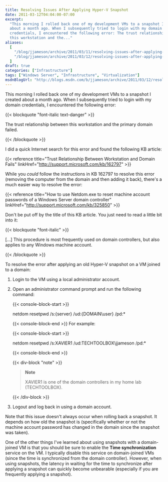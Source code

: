 ```yaml
---
title: Resolving Issues After Applying Hyper-V Snapshot
date: 2011-03-12T04:04:00-07:00
excerpt:
  "This morning I rolled back one of my development VMs to a snapshot I created
  about a month ago. When I subsequently tried to login with my domain
  credentials, I encountered the following error: The trust relationship between
  this workstation and the..."
aliases:
  [
    "/blog/jjameson/archive/2011/03/11/resolving-issues-after-applying-hyper-v-snapshot.aspx",
    "/blog/jjameson/archive/2011/03/12/resolving-issues-after-applying-hyper-v-snapshot.aspx",
  ]
draft: true
categories: ["Infrastructure"]
tags: ["Windows Server", "Infrastructure", "Virtualization"]
msdnBlogUrl: "http://blogs.msdn.com/b/jjameson/archive/2011/03/12/resolving-issues-after-applying-hyper-v-snapshot.aspx"
---
```


This morning I rolled back one of my development VMs to a snapshot I created
about a month ago. When I subsequently tried to login with my domain
credentials, I encountered the following error:

{{< blockquote "font-italic text-danger" >}}

The trust relationship between this workstation and the primary domain failed.

{{< /blockquote >}}

I did a quick Internet search for this error and found the following KB article:

{{< reference title="Trust Relationship Between Workstation and Domain Fails"
linkHref="http://support.microsoft.com/kb/162797" >}}

While you *could* follow the instructions in KB 162797 to resolve this error
(removing the computer from the domain and then adding it back), there's a much
easier way to resolve the error:

{{< reference
title="How to use Netdom.exe to reset machine account passwords of a Windows Server domain controller"
linkHref="http://support.microsoft.com/kb/325850" >}}

Don't be put off by the title of this KB article. You just need to read a little
bit into it:

{{< blockquote "font-italic" >}}

[...] This procedure is most frequently used on domain controllers, but also
applies to any Windows machine account.

{{< /blockquote >}}

To resolve the error after applying an old Hyper-V snapshot on a VM joined to a
domain:

1. Login to the VM using a local administrator account.

2. Open an administrator command prompt and run the following command:
   
   {{< console-block-start >}}
   
   netdom resetpwd /s:{server} /ud:{DOMAIN\user} /pd:\*
   
   {{< console-block-end >}}
   For example:
   
   {{< console-block-start >}}
   
   netdom resetpwd /s:XAVIER1 /ud:TECHTOOLBOX\jjameson /pd:\*
   
   {{< console-block-end >}}
   
   {{< div-block "note" >}}
   
   > **Note**
   > 
   > XAVIER1 is one of the domain controllers in my home lab (TECHTOOLBOX).
   
   {{< /div-block >}}

3. Logout and log back in using a domain account.

Note that this issue doesn't always occur when rolling back a snapshot. It
depends on how old the snapshot is (specifically whether or not the machine
account password has changed in the domain since the snapshot was taken).

One of the other things I've learned about using snapshots with a domain-joined
VM is that you should be sure to enable the **Time synchronization** service on
the VM. I typically disable this service on domain-joined VMs (since the time is
synchronized from the domain controller). However, when using snapshots, the
latency in waiting for the time to synchronize after applying a snapshot can
quickly become unbearable (especially if you are frequently applying a
snapshot).
